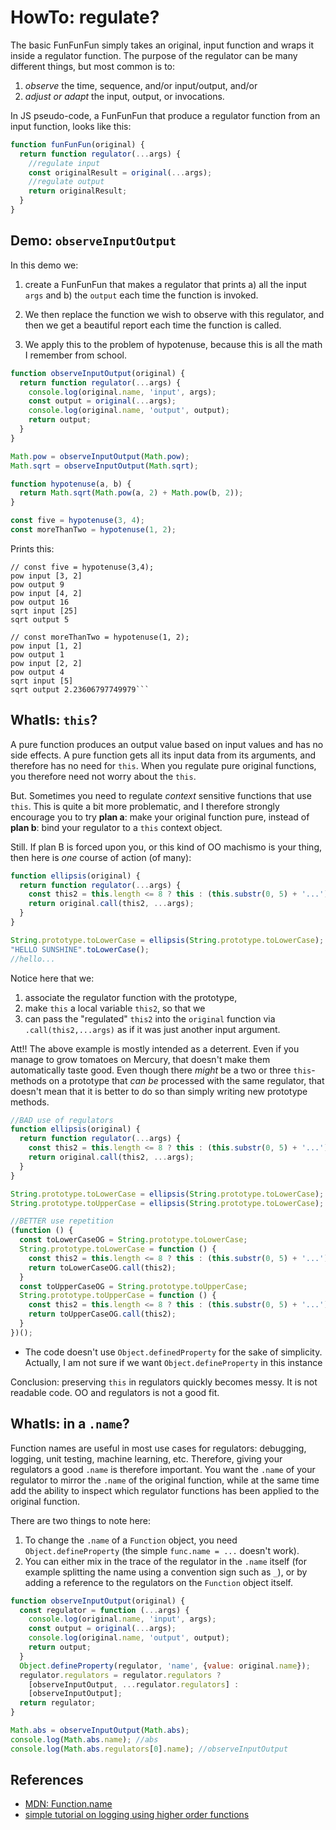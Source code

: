 # HowTo: regulate?

The basic FunFunFun simply takes an original, input function and wraps it inside a regulator function. The purpose of the regulator can be many different things, but most common is to:

1. *observe* the time, sequence, and/or input/output, and/or
2. *adjust or adapt* the input, output, or invocations.

In JS pseudo-code, a FunFunFun that produce a regulator function from an input function, looks like this:

```javascript
function funFunFun(original) {
  return function regulator(...args) {
    //regulate input
    const originalResult = original(...args);
    //regulate output
    return originalResult;
  }
}
```

## Demo: `observeInputOutput`

In this demo we:

1. create a FunFunFun that makes a regulator that prints a) all the input `args` and b) the `output` each time the function is invoked.

2. We then replace the function we wish to observe with this regulator, and then we get a beautiful report each time the function is called.

3. We apply this to the problem of hypotenuse, because this is all the math I remember from school.

```javascript
function observeInputOutput(original) {
  return function regulator(...args) {
    console.log(original.name, 'input', args);
    const output = original(...args);
    console.log(original.name, 'output', output);
    return output;
  }
}

Math.pow = observeInputOutput(Math.pow);
Math.sqrt = observeInputOutput(Math.sqrt);

function hypotenuse(a, b) {
  return Math.sqrt(Math.pow(a, 2) + Math.pow(b, 2));
}

const five = hypotenuse(3, 4);
const moreThanTwo = hypotenuse(1, 2);
```

Prints this:

```
// const five = hypotenuse(3,4);
pow input [3, 2]
pow output 9
pow input [4, 2]
pow output 16
sqrt input [25]
sqrt output 5

// const moreThanTwo = hypotenuse(1, 2);
pow input [1, 2]
pow output 1
pow input [2, 2]
pow output 4
sqrt input [5]
sqrt output 2.23606797749979```
```

## WhatIs: `this`?

A pure function produces an output value based on input values and has no side effects. A pure function gets all its input data from its arguments, and therefore has no need for `this`. When you regulate pure original functions, you therefore need not worry about the `this`.

But. Sometimes you need to regulate *context* sensitive functions that use `this`. This is quite a bit more problematic, and I therefore strongly encourage you to try **plan a**: make your original function pure, instead of **plan b**: bind your regulator to a `this` context object.

Still. If plan B is forced upon you, or this kind of OO machismo is your thing, then here is *one* course of action (of many):

```javascript
function ellipsis(original) {
  return function regulator(...args) {
    const this2 = this.length <= 8 ? this : (this.substr(0, 5) + '...'); //2
    return original.call(this2, ...args);                                //3
  }
}

String.prototype.toLowerCase = ellipsis(String.prototype.toLowerCase); //1
"HELLO SUNSHINE".toLowerCase();
//hello...
```

Notice here that we:

1. associate the regulator function with the prototype,
2. make `this` a local variable `this2`, so that we
3. can pass the "regulated" `this2` into the `original` function via `.call(this2,...args)` as if it was just another input argument.

Att!! The above example is mostly intended as a deterrent. Even if you manage to grow tomatoes on Mercury, that doesn't make them automatically taste good. Even though there *might* be a two or three `this`-methods on a prototype that *can be* processed with the same regulator, that doesn't mean that it is better to do so than simply writing new prototype methods.

```javascript
//BAD use of regulators
function ellipsis(original) {
  return function regulator(...args) {
    const this2 = this.length <= 8 ? this : (this.substr(0, 5) + '...');
    return original.call(this2, ...args);
  }
}

String.prototype.toLowerCase = ellipsis(String.prototype.toLowerCase);
String.prototype.toUpperCase = ellipsis(String.prototype.toLowerCase);

//BETTER use repetition
(function () {
  const toLowerCaseOG = String.prototype.toLowerCase;
  String.prototype.toLowerCase = function () {
    const this2 = this.length <= 8 ? this : (this.substr(0, 5) + '...');
    return toLowerCaseOG.call(this2);
  }
  const toUpperCaseOG = String.prototype.toUpperCase;
  String.prototype.toUpperCase = function () {
    const this2 = this.length <= 8 ? this : (this.substr(0, 5) + '...');
    return toUpperCaseOG.call(this2);
  }
})();
```

* The code doesn't use `Object.definedProperty` for the sake of simplicity. Actually, I am not sure if we want `Object.defineProperty` in this instance

Conclusion: preserving `this` in regulators quickly becomes messy. It is not readable code. OO and regulators is not a good fit.

## WhatIs: in a `.name`?

Function names are useful in most use cases for regulators: debugging, logging, unit testing, machine learning, etc. Therefore, giving your regulators a good `.name` is therefore important. You want the `.name` of your regulator to mirror the `.name` of the original function, while at the same time add the ability to inspect which regulator functions has been applied to the original function.

There are two things to note here:

1. To change the `.name` of a `Function` object, you need `Object.defineProperty` (the simple `func.name = ...` doesn't work).
2. You can either mix in the trace of the regulator in the `.name` itself (for example splitting the name using a convention sign such as `_`), or by adding a reference to the regulators on the `Function` object itself.

```javascript
function observeInputOutput(original) {
  const regulator = function (...args) {
    console.log(original.name, 'input', args);
    const output = original(...args);
    console.log(original.name, 'output', output);
    return output;
  }
  Object.defineProperty(regulator, 'name', {value: original.name});
  regulator.regulators = regulator.regulators ? 
    [observeInputOutput, ...regulator.regulators] : 
    [observeInputOutput];
  return regulator;
}

Math.abs = observeInputOutput(Math.abs);
console.log(Math.abs.name); //abs 
console.log(Math.abs.regulators[0].name); //observeInputOutput 
```

## References

* [MDN: Function.name](https://developer.mozilla.org/en-US/docs/Web/JavaScript/Reference/Global_Objects/Function/name)
* [simple tutorial on logging using higher order functions](https://levelup.gitconnected.com/higher-order-functions-in-javascript-566ed1d32db6)